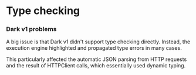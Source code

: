 # Type checking

### Dark v1 problems

A big issue is that Dark v1 didn't support type checking directly. Instead, the execution engine highlighted and propagated type errors in many cases.

This particularly affected the automatic JSON parsing from HTTP requests and the result of HTTPClient calls, which essentially used dynamic typing. 

